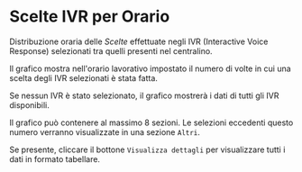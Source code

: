 # Scelte IVR per Orario

Distribuzione oraria delle *Scelte* effettuate negli IVR (Interactive Voice Response) selezionati
 tra quelli presenti nel centralino.

Il grafico mostra nell'orario lavorativo impostato il numero di volte in cui una scelta degli 
IVR selezionati è stata fatta.

Se nessun IVR è stato selezionato, il grafico mostrerà i dati di tutti gli IVR disponibili.

Il grafico può contenere al massimo 8 sezioni. Le selezioni eccedenti questo numero
verranno visualizzate in una sezione ``Altri``.

Se presente, cliccare il bottone ``Visualizza dettagli`` per visualizzare tutti i dati
in formato tabellare. 
